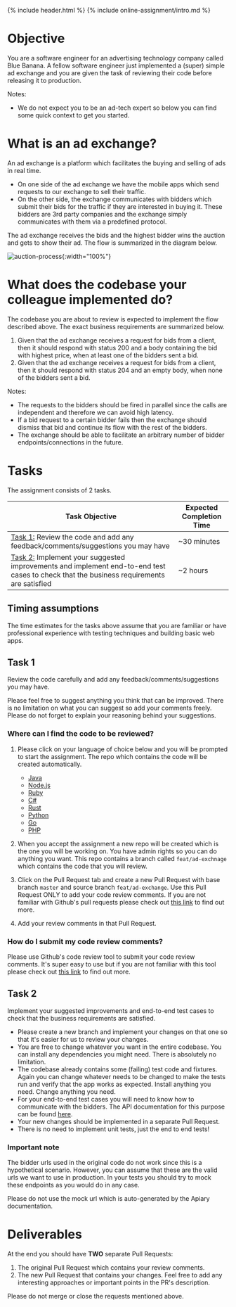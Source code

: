 {% include header.html %}
{% include online-assignment/intro.md %}

# Objective

You are a software engineer for an advertising technology company called Blue Banana. A fellow software engineer just implemented a (super) simple ad exchange and you are given the task of reviewing their code before releasing it to production. 

Notes: 

- We do not expect you to be an ad-tech expert so below you can find some quick context to get you started.

# What is an ad exchange?

An ad exchange is a platform which facilitates the buying and selling of ads in real time.

- On one side of the ad exchange we have the mobile apps which send requests to our exchange to sell their traffic. 
- On the other side, the exchange communicates with bidders which submit their bids for the traffic if they are interested in buying it. These bidders are 3rd party companies and the exchange simply communicates with them via a predefined protocol.

The ad exchange receives the bids and the highest bidder wins the auction and gets to show their ad. The flow is summarized in the diagram below.

![auction-process](/static/auction-process.jpg){:width="100%"}


# What does the codebase your colleague implemented do?

The codebase you are about to review is expected to implement the flow described above. The exact business requirements are summarized below.

1. Given that the ad exchange receives a request for bids from a client, then it should respond with status 200 and a body containing the bid with highest price, when at least one of the bidders sent a bid. 
2. Given that the ad exchange receives a request for bids from a client, then it should respond with status 204 and an empty body, when none of the bidders sent a bid. 

Notes:

- The requests to the bidders should be fired in parallel since the calls are independent and therefore we can avoid high latency.
- If a bid request to a certain bidder fails then the exchange should dismiss that bid and continue its flow with the rest of the bidders.
- The exchange should be able to facilitate an arbitrary number of bidder endpoints/connections in the future.

# Tasks

The assignment consists of 2 tasks.

| Task Objective | Expected Completion Time |
|---|---|
| [Task 1:](#task-1) Review the code and add any feedback/comments/suggestions you may have | ~30 minutes |
| [Task 2:](#task-2) Implement your suggested improvements and implement end-to-end test cases to check that the business requirements are satisfied | ~2 hours |

## Timing assumptions

The time estimates for the tasks above assume that you are familiar or have professional experience with testing techniques and building basic web apps.

## Task 1

Review the code carefully and add any feedback/comments/suggestions you may have. 

Please feel free to suggest anything you think that can be improved. There is no limitation on what you can suggest so add your comments freely. Please do not forget to explain your reasoning behind your suggestions. 

### Where can I find the code to be reviewed?

1.  Please click on your language of choice below and you will be prompted to start the assignment. The repo which contains the code will be created automatically.
    - [Java](https://classroom.github.com/a/tJkWEwrP)
    - [Node.js](https://classroom.github.com/a/6477OM7L)
    - [Ruby](https://classroom.github.com/a/XaYZ5VRN) 
    - [C#](https://classroom.github.com/a/guPzpqTO)
    - [Rust](https://classroom.github.com/a/Mn4GISpr)
    - [Python](https://classroom.github.com/a/qiSGslVG)
    - [Go](https://classroom.github.com/a/bTMzFLj5)
    - [PHP](https://classroom.github.com/a/8nYrsK4G) 

2. When you accept the assignment a new repo will be created which is the one you will be working on. You have admin rights so you can do anything you want. This repo contains a branch called ```feat/ad-exchnage``` which contains the code that you will review.
2. Click on the Pull Request tab and create a new Pull Request with base branch ```master``` and source branch ```feat/ad-exchange```. Use this Pull Request ONLY to add your code review comments. If you are not familiar with Github's pull requests please check out [this link](https://help.github.com/articles/creating-a-pull-request/) to find out more.
3. Add your review comments in that Pull Request.

### How do I submit my code review comments?

Please use Github's code review tool to submit your code review comments. It's super easy to use but if you are not familiar with this tool please check out [this link](https://help.github.com/articles/reviewing-proposed-changes-in-a-pull-request/) to find out more.

## Task 2

Implement your suggested improvements and end-to-end test cases to check that the business requirements are satisfied.

- Please create a new branch and implement your changes on that one so that it's easier for us to review your changes.
- You are free to change whatever you want in the entire codebase. You can install any dependencies you might need. There is absolutely no limitation.
- The codebase already contains some (failing) test code and fixtures. Again you can change whatever needs to be changed to make the tests run and verify that the app works as expected. Install anything you need. Change anything you need.   
- For your end-to-end test cases you will need to know how to communicate with the bidders. The API documentation for this purpose can be found [here](https://bidderapi.docs.apiary.io).
- Your new changes should be implemented in a separate Pull Request. 
- There is no need to implement unit tests, just the end to end tests!

### Important note

The bidder urls used in the original code do not work since this is a hypothetical scenario. However, you can assume that these are the valid urls we want to use in production. In your tests you should try to mock these endpoints as you would do in any case. 

Please do not use the mock url which is auto-generated by the Apiary documentation. 

# Deliverables

At the end you should have **TWO** separate Pull Requests:

1. The original Pull Request which contains your review comments.
2. The new Pull Request that contains your changes. Feel free to add any interesting approaches or important points in the PR's description.

Please do not merge or close the requests mentioned above.
